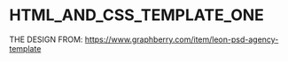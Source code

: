 # HTML_AND_CSS_TEMPLATE_ONE
THE DESIGN FROM: https://www.graphberry.com/item/leon-psd-agency-template
